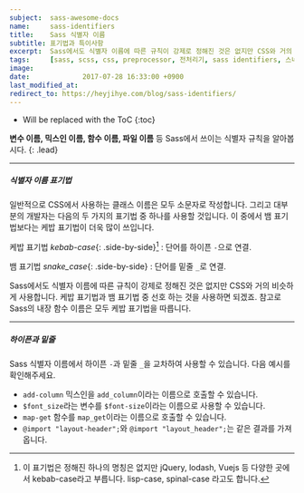 ```yaml
---
subject:  sass-awesome-docs
name:     sass-identifiers
title:    Sass 식별자 이름
subtitle: 표기법과 특이사항
excerpt:  Sass에서도 식별자 이름에 따른 규칙이 강제로 정해진 것은 없지만 CSS와 거의 비슷하게 사용합니다.
tags:     [sass, scss, css, preprocessor, 전처리기, sass identifiers, 스네이크 표기법, underscore, 언더스코어, hyphen-separated case]
image:    
date:             2017-07-28 16:33:00 +0900
last_modified_at:
redirect_to: https://heyjihye.com/blog/sass-identifiers/
---
```


* Will be replaced with the ToC
{:toc}

**변수 이름, 믹스인 이름, 함수 이름, 파일 이름** 등 Sass에서 쓰이는 식별자 규칙을 알아봅시다.
{: .lead}

***

##### 식별자 이름 표기법
일반적으로 CSS에서 사용하는 클래스 이름은 모두 소문자로 작성합니다. 그리고 대부분의 개발자는 다음의 두 가지의 표기법 중 하나를 사용할 것입니다.
이 중에서 뱀 표기법보다는 케밥 표기법이 더욱 많이 쓰입니다.

케밥 표기법 *kebab-case*{: .side-by-side}[^hyphen]
: 단어를 하이픈 `-`으로 연결.

뱀 표기법 *snake_case*{: .side-by-side}
: 단어를 밑줄 `_`로 연결.

Sass에서도 식별자 이름에 따른 규칙이 강제로 정해진 것은 없지만 CSS와 거의 비슷하게 사용합니다.
케밥 표기법과 뱀 표기법 중 선호 하는 것을 사용하면 되겠죠.
참고로 Sass의 내장 함수 이름은 모두 케밥 표기법을 따릅니다. 

***

##### 하이픈과 밑줄
Sass 식별자 이름에서 하이픈 `-`과 밑줄 `_`을 교차하여 사용할 수 있습니다. 
다음 예시를 확인해주세요.

- `add-column` 믹스인을 `add_column`이라는 이름으로 호출할 수 있습니다.
- `$font_size`라는 변수를 `$font-size`이라는 이름으로 사용할 수 있습니다.
- `map-get` 함수를 `map_get`이라는 이름으로 호출할 수 있습니다.
- `@import "layout-header";`와 `@import "layout_header";`는 같은 결과를 가져옵니다.


[^hyphen]: 이 표기법은 정해진 하나의 명칭은 없지만 jQuery, lodash, Vuejs 등 다양한 곳에서 kebab-case라고 부릅니다. lisp-case, spinal-case 라고도 합니다.

